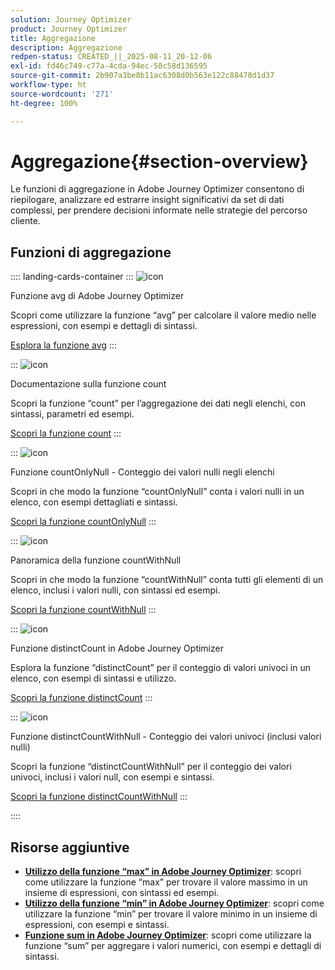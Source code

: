 ```yaml
---
solution: Journey Optimizer
product: Journey Optimizer
title: Aggregazione
description: Aggregazione
redpen-status: CREATED_||_2025-08-11_20-12-06
exl-id: fd46c749-c77a-4cda-94ec-58c58d136595
source-git-commit: 2b907a3be8b11ac6308d0b563e122c88478d1d37
workflow-type: ht
source-wordcount: '271'
ht-degree: 100%

---
```


# Aggregazione{#section-overview}

Le funzioni di aggregazione in Adobe Journey Optimizer consentono di riepilogare, analizzare ed estrarre insight significativi da set di dati complessi, per prendere decisioni informate nelle strategie del percorso cliente.

## Funzioni di aggregazione

:::: landing-cards-container
:::
![icon](https://cdn.experienceleague.adobe.com/icons/code-branch.svg)

Funzione avg di Adobe Journey Optimizer

Scopri come utilizzare la funzione “avg” per calcolare il valore medio nelle espressioni, con esempi e dettagli di sintassi.

[Esplora la funzione avg](../using/building-journeys/functions/functionavg.md)
:::

:::
![icon](https://cdn.experienceleague.adobe.com/icons/code-branch.svg)

Documentazione sulla funzione count

Scopri la funzione “count” per l’aggregazione dei dati negli elenchi, con sintassi, parametri ed esempi.

[Scopri la funzione count](../using/building-journeys/functions/functioncount.md)
:::

:::
![icon](https://cdn.experienceleague.adobe.com/icons/code-branch.svg)

Funzione countOnlyNull - Conteggio dei valori nulli negli elenchi

Scopri in che modo la funzione “countOnlyNull” conta i valori nulli in un elenco, con esempi dettagliati e sintassi.

[Scopri la funzione countOnlyNull](../using/building-journeys/functions/functioncountonlynull.md)
:::

:::
![icon](https://cdn.experienceleague.adobe.com/icons/code-branch.svg)

Panoramica della funzione countWithNull

Scopri in che modo la funzione “countWithNull” conta tutti gli elementi di un elenco, inclusi i valori nulli, con sintassi ed esempi.

[Scopri la funzione countWithNull](../using/building-journeys/functions/functioncountwithnull.md)
:::

:::
![icon](https://cdn.experienceleague.adobe.com/icons/code-branch.svg)

Funzione distinctCount in Adobe Journey Optimizer

Esplora la funzione “distinctCount” per il conteggio di valori univoci in un elenco, con esempi di sintassi e utilizzo.

[Scopri la funzione distinctCount](../using/building-journeys/functions/functiondistinctcount.md)
:::

:::
![icon](https://cdn.experienceleague.adobe.com/icons/code-branch.svg)

Funzione distinctCountWithNull - Conteggio dei valori univoci (inclusi valori nulli)

Scopri la funzione “distinctCountWithNull” per il conteggio dei valori univoci, inclusi i valori null, con esempi e sintassi.

[Scopri la funzione distinctCountWithNull](../using/building-journeys/functions/functiondistinctcountwithnull.md)
:::

::::


## Risorse aggiuntive

- **[Utilizzo della funzione “max” in Adobe Journey Optimizer](../using/building-journeys/functions/functionmax.md)**: scopri come utilizzare la funzione “max” per trovare il valore massimo in un insieme di espressioni, con sintassi ed esempi.
- **[Utilizzo della funzione “min” in Adobe Journey Optimizer](../using/building-journeys/functions/functionmin.md)**: scopri come utilizzare la funzione “min” per trovare il valore minimo in un insieme di espressioni, con esempi e sintassi.
- **[Funzione sum in Adobe Journey Optimizer](../using/building-journeys/functions/functionsum.md)**: scopri come utilizzare la funzione “sum” per aggregare i valori numerici, con esempi e dettagli di sintassi.
